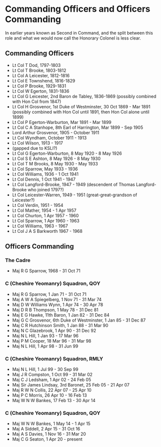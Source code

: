 # Commanding Officers and Officers Commanding

In earlier years known as Second in Command, and the split between this role and what we would now call the Honorary Colonel is less clear.

## Commanding Officers

* Lt Col T Dod, 1797-1803
* Lt Col T Brooke, 1803-1812
* Lt Col A Leicester, 1812-1816
* Lt Col E Townshend, 1816-1829
* Lt Col P Brooke, 1929-1831
* Lt Col W Egerton, 1831-1836
* Lt Col G Leicester, 2nd Baron de Tabley, 1836-1869 (possibly combined with Hon Col from 1847)
* Lt Col H Grosvenor, 1st Duke of Westminster, 30 Oct 1869 - Mar 1891 (possibly combined with Hon Col until 1891, then Hon Col alone until 1899)
* Lt Col P Egerton-Warburton, Mar 1891 - Mar 1899
* Lt Col C A Stanhope, 8th Earl of Harrington, Mar 1899 - Sep 1905
* Lord Arthur Grosvenor, 1905 - October 1911
* Lt Col Wyndham, October 1911 - 1913
* Lt Col Wilson, 1913 - 1917
* (gapped due to KSLI?)
* Lt Col G Egerton-Warburton, 8 May 1920 - 8 May 1926
* Lt Col S E Ashton, 8 May 1926 - 8 May 1930
* Lt Col T M Brooks, 8 May 1930 - May 1933
* Lt Col Sparrow, May 1933 - 1936
* Lt Col Williams, 1936 - 1 Oct 1941
* Lt Col Dennis, 1 Oct 1941 - 1947
* Lt Col Langford-Brooke, 1947 - 1949 (descendent of Thomas Langford-Brooke who joined 1797?)
* Lt Col Leicester-Warren, 1949 - 1951 (great-great-grandson of Leicester?)
* Lt Col Verdin, 1951 - 1954
* Lt Col Mather, 1954 - 1 Apr 1957
* Lt Col Churton, 1 Apr 1957 - 1960
* Lt Col Sparrow, 1 Apr 1960 - 1963
* Lt Col Williams, 1963 - 1967
* Lt Col J A S Barkworth 1967 - 1968

## Officers Commanding

### The Cadre

* Maj R G Sparrow, 1968 - 31 Oct 71

### C (Cheshire Yeomanry) Squadron, QOY

* Maj R G Sparrow, 1 Jan 71 - 31 Oct 71
* Maj A W A Spiegelberg, 1 Nov 71 - 31 Mar 74
* Maj D W Williams Wynn, 1 Apr 74 - 30 Apr 78
* Maj D R B Thompson, 1 May 78 - 31 Dec 81
* Maj E G Hawke, 11th Baron, 1 Jan 82 - 31 Dec 84
* Maj G C Grosvenor, 6th Duke of Westminster, 1 Jan 85 - 31 Dec 87
* Maj C R Hutchinson Smith, 1 Jan 88 - 31 Mar 90
* Maj N C Glazebrook, 1 Apr 90 - 31 Dec 92
* Maj N L Hill, 1 Jan 93 - 17 Mar 96
* Maj P M Cooper, 18 Mar 96 - 31 Mar 98
* Maj N L Hill, 1 Apr 98 - 31 Jun 99

### C (Cheshire Yeomanry) Squadron, RMLY

* Maj N L Hill, 1 Jul 99 - 30 Sep 99
* Maj J R Compston, 1 Oct 99 - 31 Mar 02
* Maj C J Ledsham, 1 Apr 02 - 24 Feb 05
* Maj Sir James Lindsay, 3rd Baronet, 25 Feb 05 - 21 Apr 07
* Maj R W N Collis, 22 Apr 07 - 25 Apr 10
* Maj P C Morris, 26 Apr 10 - 16 Feb 13
* Maj W N W Bankes, 17 Feb 13 - 30 Apr 14

### C (Cheshire Yeomanry) Squadron, QOY

* Maj W N W Bankes, 1 May 14 - 1 Apr 15
* Maj A Siddell, 2 Apr 15 - 31 Oct 16
* Maj A S Davies, 1 Nov 16 - 31 Mar 20
* Maj C G Seaton, 1 Apr 20 - present
